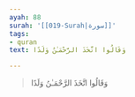 ```yaml
---
ayah: 88
surah: '[[019-Surah|سورة]]'
tags:
- quran
text: وَقَالُوا اتَّخَذَ الرَّحْمَـٰنُ وَلَدًا

---
```

> وَقَالُوا اتَّخَذَ الرَّحْمَـٰنُ وَلَدًا
